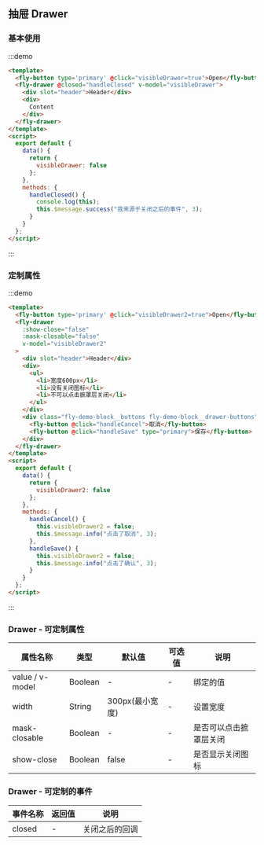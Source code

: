 <script>
module.exports = {
        data(){
            return {
                visibleDrawer:false,
                visibleDrawer2:false
            }
        },
        methods:{
            handleCancel(){
                this.visibleDrawer2=false
                this.$message.info('点击了取消',3)
            },
            handleSave(){
                this.visibleDrawer2=false
                this.$message.info('点击了确认',3)
            },
            handleClosed(){
                this.$message.success('我来源于关闭之后的事件',3)
            }
        }
    }
</script>

## 抽屉 Drawer

### 基本使用

:::demo

```html
<template>
  <fly-button type='primary' @click="visibleDrawer=true">Open</fly-button>
  <fly-drawer @closed="handleClosed" v-model="visibleDrawer">
    <div slot="header">Header</div>
    <div>
      Content
    </div>
  </fly-drawer>
</template>
<script>
  export default {
    data() {
      return {
        visibleDrawer: false
      };
    },
    methods: {
      handleClosed() {
        console.log(this);
        this.$message.success("我来源于关闭之后的事件", 3);
      }
    }
  };
</script>
```

:::

### 定制属性

:::demo

```html
<template>
  <fly-button type='primary' @click="visibleDrawer2=true">Open</fly-button>
  <fly-drawer
    :show-close="false"
    :mask-closable="false"
    v-model="visibleDrawer2"
  >
    <div slot="header">Header</div>
    <div>
      <ul>
        <li>宽度600px</li>
        <li>没有关闭图标</li>
        <li>不可以点击摭罩层关闭</li>
      </ul>
    </div>
    <div class="fly-demo-block__buttons fly-demo-block__drawer-buttons">
      <fly-button @click="handleCancel">取消</fly-button>
      <fly-button @click="handleSave" type="primary">保存</fly-button>
    </div>
  </fly-drawer>
</template>
<script>
  export default {
    data() {
      return {
        visibleDrawer2: false
      };
    },
    methods: {
      handleCancel() {
        this.visibleDrawer2 = false;
        this.$message.info("点击了取消", 3);
      },
      handleSave() {
        this.visibleDrawer2 = false;
        this.$message.info("点击了确认", 3);
      }
    }
  };
</script>
```

:::

### Drawer - 可定制属性

| 属性名称        | 类型    | 默认值          | 可选值 | 说明                   |
| --------------- | ------- | --------------- | ------ | ---------------------- |
| value / v-model | Boolean | -               | -      | 绑定的值               |
| width           | String  | 300px(最小宽度) | -      | 设置宽度               |
| mask-closable   | Boolean | -               | -      | 是否可以点击摭罩层关闭 |
| show-close      | Boolean | false           | -      | 是否显示关闭图标       |

### Drawer - 可定制的事件

| 事件名称  | 返回值 | 说明           |
| --------- | ------ | -------------- |
| closed | -      | 关闭之后的回调 |
